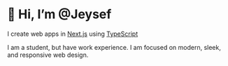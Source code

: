 # 👋 Hi, I’m @Jeysef
I create web apps in [Next.js](https://nextjs.org) using [TypeScript](https://www.typescriptlang.org)

I am a student, but have work experience. I am focused on modern, sleek, and responsive web design.
